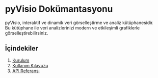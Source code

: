 # pyVisio Dokümantasyonu

pyVisio, interaktif ve dinamik veri görselleştirme ve analiz kütüphanesidir. Bu kütüphane ile veri analizlerinizi modern ve etkileşimli grafiklerle görselleştirebilirsiniz.

## İçindekiler

1. [Kurulum](usage.md#kurulum)
2. [Kullanım Kılavuzu](usage.md)
3. [API Referansı](api_reference.md)
